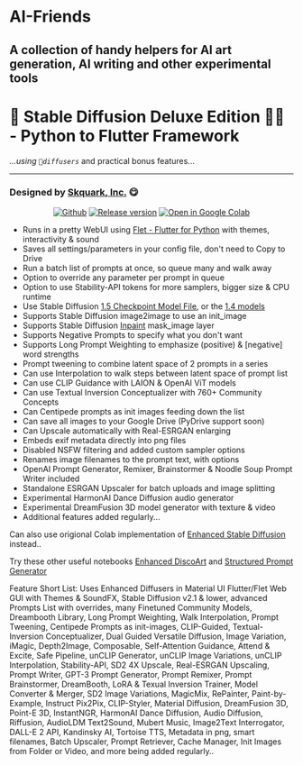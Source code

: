 # AI-Friends
A collection of handy helpers for AI art generation, AI writing and other experimental tools
---
# 🎨 **Stable Diffusion Deluxe Edition** 👨‍🎨️ - Python to Flutter Framework

*...using `🧨diffusers`* and practical bonus features...



---
### Designed by [**Skquark**, Inc.](https://www.Skquark.com) 😋
<p align=center>
<a href="https://github.com/Skquark/AI-Friends/blob/main/Stable_Diffusion_Deluxe.ipynb"><img src="https://badgen.net/badge/icon/github?icon=github&label" alt="Github"></a> <a href="https://github.com/Skquark/AI-Friends"><img src="https://badgen.net/github/release/Skquark/AI-Friends/stable" alt="Release version"></a>
<a href="https://colab.research.google.com/github/Skquark/AI-Friends/blob/main/Stable_Diffusion_Deluxe.ipynb"><img src="https://img.shields.io/badge/Open-in%20Colab-brightgreen?logo=google-colab&style=flat-square" alt="Open in Google Colab"/></a>
</p>

*   Runs in a pretty WebUI using [Flet - Flutter for Python](https://flet.dev) with themes, interactivity & sound
*   Saves all settings/parameters in your config file, don't need to Copy to Drive
*   Run a batch list of prompts at once, so queue many and walk away
*   Option to override any parameter per prompt in queue
*   Option to use Stability-API tokens for more samplers, bigger size & CPU runtime
*   Use Stable Diffusion [1.5 Checkpoint Model File](https://huggingface.co/runwayml/stable-diffusion-v1-5), or the [1.4 models](https://huggingface.co/CompVis/stable-diffusion-v1-4)
*   Supports Stable Diffusion image2image to use an init_image
*   Supports Stable Diffusion [Inpaint](https://huggingface.co/runwayml/stable-diffusion-inpainting) mask_image layer
*   Supports Negative Prompts to specify what you don't want
*   Supports Long Prompt Weighting to emphasize (positive) & [negative] word strengths
*   Prompt tweening to combine latent space of 2 prompts in a series
*   Can use Interpolation to walk steps between latent space of prompt list
*   Can use CLIP Guidance with LAION & OpenAI ViT models
*   Can use Textual Inversion Conceptualizer with 760+ Community Concepts
*   Can Centipede prompts as init images feeding down the list
*   Can save all images to your Google Drive (PyDrive support soon)
*   Can Upscale automatically with Real-ESRGAN enlarging
*   Embeds exif metadata directly into png files
*   Disabled NSFW filtering and added custom sampler options
*   Renames image filenames to the prompt text, with options
*   OpenAI Prompt Generator, Remixer, Brainstormer & Noodle Soup Prompt Writer included
*   Standalone ESRGAN Upscaler for batch uploads and image splitting
*   Experimental HarmonAI Dance Diffusion audio generator
*   Experimental DreamFusion 3D model generator with texture & video
*   Additional features added regularly...

Can also use origional Colab implementation of [Enhanced Stable Diffusion](https://colab.research.google.com/github/Skquark/structured-prompt-generator/blob/main/Enhanced_Stable_Diffusion_with_diffusers.ipynb) instead..

Try these other useful notebooks [Enhanced DiscoArt](https://colab.research.google.com/github/Skquark/structured-prompt-generator/blob/main/DiscoArt_%5B_w_Batch_Prompts_%26_GPT_3_Generator%5D.ipynb) and [Structured Prompt Generator](https://colab.research.google.com/github/Skquark/structured-prompt-generator/blob/main/Structured_Prompt_Generator.ipynb)

Feature Short List: Uses Enhanced Diffusers in Material UI Flutter/Flet Web GUI with Themes & SoundFX, Stable Diffusion v2.1 & lower, advanced Prompts List with overrides, many Finetuned Community Models, Dreambooth Library, Long Prompt Weighting, Walk Interpolation, Prompt Tweening, Centipede Prompts as init-images, CLIP-Guided, Textual-Inversion Conceptualizer, Dual Guided Versatile Diffusion, Image Variation, iMagic, Depth2Image, Composable, Self-Attention Guidance, Attend & Excite, Safe Pipeline, unCLIP Generator, unCLIP Image Variations, unCLIP Interpolation, Stability-API, SD2 4X Upscale, Real-ESRGAN Upscaling, Prompt Writer, GPT-3 Prompt Generator, Prompt Remixer, Prompt Brainstormer, DreamBooth, LoRA & Texual Inversion Trainer, Model Converter & Merger, SD2 Image Variations, MagicMix, RePainter, Paint-by-Example, Instruct Pix2Pix, CLIP-Styler, Material Diffusion, DreamFusion 3D, Point-E 3D, InstantNGR, HarmonAI Dance Diffusion, Audio Diffusion, Riffusion, AudioLDM Text2Sound, Mubert Music, Image2Text Interrogator, DALL-E 2 API, Kandinsky AI, Tortoise TTS, Metadata in png, smart filenames, Batch Upscaler, Prompt Retriever, Cache Manager, Init Images from Folder or Video, and more being added regularly..